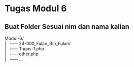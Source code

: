 # Tugas Modul 6

## Buat Folder Sesuai nim dan nama kalian

Modul-6/  
│   └── 24-000_Fulan_Bin_Fulan/  
│       ├── Tugas-1.php  
│       ├── other.php  
│       └── ...  

